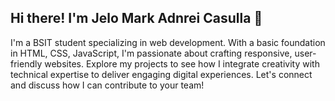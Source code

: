 ## Hi there! I'm Jelo Mark Adnrei Casulla 👋
I'm a BSIT student specializing in web development. With a basic foundation in HTML, CSS, JavaScript, I'm passionate about crafting responsive, user-friendly websites. Explore my projects to see how I integrate creativity with technical expertise to deliver engaging digital experiences. Let's connect and discuss how I can contribute to your team!
